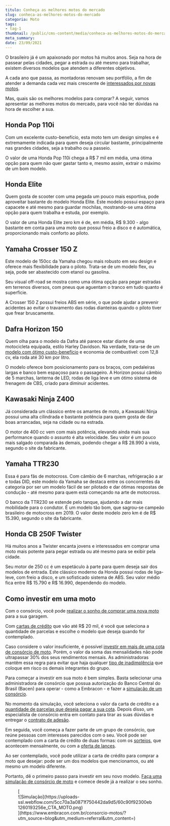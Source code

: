 ```yaml
---
titulo: Conheça as melhores motos do mercado
slug: conheca-as-melhores-motos-do-mercado
categoria: Moto
tags:
- tag-1
thumbnail: /public/cms-content/media/conheca-as-melhores-motos-do-mercado.jpg
meta_summary: 
date: 23/09/2021
---
```

O brasileiro já é um apaixonado por motos há muitos anos. Seja na hora de passear pelas cidades, pegar a estrada ou até mesmo para trabalhar, existem diversos modelos que atendem a diferentes objetivos.

A cada ano que passa, as montadoras renovam seu portfólio, a fim de atender a demanda cada vez mais crescente de [interessados por novas motos](https://www.embracon.com.br/blog/como-escolher-um-consorcio-de-moto).

Mas, quais são os melhores modelos para comprar? A seguir, vamos apresentar as melhores motos do mercado, para você não ter dúvidas na hora de escolher a sua.

Honda Pop 110i 
---------------

Com um excelente custo-benefício, esta moto tem um design simples e é extremamente indicada para quem deseja circular bastante, principalmente nas grandes cidades, seja a trabalho ou a passeio.

O valor de uma Honda Pop 110i chega a R$ 7 mil em média, uma ótima opção para quem não quer gastar tanto e, mesmo assim, extrair o máximo de um bom modelo.

Honda Elite 
------------

Quem gosta de scooter com uma pegada um pouco mais esportiva, pode aproveitar bastante do modelo Honda Elite. Este modelo possui espaço para capacete e até mesmo para guardar mochilas, mostrando-se uma ótima opção para quem trabalha e estuda, por exemplo.

O valor de uma Honda Elite zero km é de, em média, R$ 9.300 - algo bastante em conta para uma moto que possui freio a disco e é automática, proporcionando mais conforto ao piloto.

Yamaha Crosser 150 Z 
---------------------

Este modelo de 150cc da Yamaha chegou mais robusto em seu design e oferece mais flexibilidade para o piloto. Trata-se de um modelo flex, ou seja, pode ser abastecido com etanol ou gasolina.

Seu visual off-road se mostra como uma ótima opção para pegar estradas em terrenos diversos, com pneus que aguentam o tranco em tudo quanto é superfície.

A Crosser 150 Z possui freios ABS em série, o que pode ajudar a prevenir acidentes ao evitar o travamento das rodas dianteiras quando o piloto tiver que frear bruscamente.

Dafra Horizon 150 
------------------

Quem olha para o modelo da Dafra até parece estar diante de uma motocicleta equipada, estilo Harley Davidson. Na verdade, trata-se de um [modelo com ótimo custo-benefício](https://www.embracon.com.br/blog/confira-5-vantagens-de-ter-uma-moto) e economia de combustível: com 12,8 cv, ela roda até 30 km por litro.

O modelo oferece bom posicionamento para os braços, com pedaleiras largas e banco bem espaçoso para o passageiro. A Horizon possui câmbio de 5 marchas, lanterna de LED, rodas de liga leve e um ótimo sistema de frenagem de CBS, criado para diminuir acidentes.

Kawasaki Ninja Z400 
--------------------

Já considerada um clássico entre os amantes de moto, a Kawasaki Ninja possui uma alta cilindrada e bastante potência para quem gosta de dar boas arrancadas, seja na cidade ou na estrada.

O motor de 400 cc vem com mais potência, elevando ainda mais sua performance quando o assunto é alta velocidade. Seu valor é um pouco mais salgado comparada às demais, podendo chegar a R$ 28.990 à vista, segundo o site da fabricante.

Yamaha TTR230 
--------------

Essa é para fãs de motocross. Com câmbio de 6 marchas, refrigeração a ar e todas DID, este modelo da Yamaha se destaca entre os concorrentes da categoria por ser um modelo fácil de ser pilotado e dar ótimas respostas de condução - até mesmo para quem está começando na arte de motocross.

O banco da TTR230 se estende pelo tanque, ajudando a dar mais mobilidade para o condutor. É um modelo tão bom, que sagrou-se campeão brasileiro de motocross em 2019. O valor deste modelo zero km é de R$ 15.390, segundo o site da fabricante.

Honda CB 250F Twister 
----------------------

Há muitos anos a Twister encanta jovens e interessados em comprar uma moto mais potente para pegar estrada ou até mesmo para se exibir pela cidade.

Seu motor de 250 cc é um espetáculo à parte para quem deseja sair dos modelos de entrada. Este clássico moderno da Honda possui rodas de liga-leve, com freio a disco, e um sofisticado sistema de ABS. Seu valor médio fica entre R$ 15.790 e R$ 16.990, dependendo do modelo.

Como investir em uma moto 
--------------------------

Com o consórcio, você pode [realizar o sonho de comprar uma nova moto](https://www.embracon.com.br/blog/saiba-tudo-sobre-consorcio-de-motos) para a sua garagem.

Com [cartas de crédito](https://www.embracon.com.br/blog/tudo-o-que-voce-precisa-saber-sobre-a-carta-de-credito-de-consorcios) que vão até R$ 20 mil, é você que seleciona a quantidade de parcelas e escolhe o modelo que deseja quando for contemplado.

Caso considere o valor insuficiente, é possível [investir em mais de uma cota de consórcio de moto](https://www.embracon.com.br/blog/afinal-posso-fazer-mais-de-um-consorcio-ao-mesmo-tempo-entenda). Porém, o valor da soma das mensalidades não pode ultrapassar 30% dos seus rendimentos mensais. As administradoras mantêm essa regra para evitar que haja qualquer [tipo de inadimplência](https://www.embracon.com.br/blog/nao-consigo-pagar-meu-consorcio-e-agora) que coloque em risco os demais integrantes do grupo.

Para começar a investir em sua moto é bem simples. Basta selecionar uma administradora de consórcio que possua autorização do Banco Central do Brasil (Bacen) para operar - como a Embracon - e fazer a [simulação de um consórcio](https://www.embracon.com.br/blog/simulacao-de-consorcio).

No momento da simulação, você seleciona o valor da carta de crédito e a [quantidade de parcelas que deseja pagar a sua cota](https://www.embracon.com.br/blog/11-coisas-que-voce-precisa-saber-sobre-a-parcela-do-consorcio). Depois disso, um especialista de consórcio entra em contato para tirar as suas dúvidas e entregar o [contrato de adesão](https://www.embracon.com.br/blog/saiba-o-que-avaliar-antes-de-assinar-um-contrato-de-consorcio).

Em seguida, você começa a fazer parte de um grupo de consórcio, que reúne pessoas com interesses parecidos com o seu. Você pode ser contemplado com a carta de crédito de duas formas: com os [sorteios](https://www.embracon.com.br/conhecaoconsorcio/como-sao-realizados-os-sorteios-nas-assembleias), que acontecem mensalmente, ou com a [oferta de lances](https://www.embracon.com.br/blog/como-funcionam-os-tipos-de-lances-no-consorcio).

Ao ser contemplado, você pode utilizar a carta de crédito para comprar a moto que desejar: pode ser um dos modelos que mencionamos, ou até mesmo um modelo diferente.

Portanto, dê o primeiro passo para investir em seu novo modelo. [Faça uma simulação de consórcio de moto](https://www.embracon.com.br/consorcio-motos) e comece desde já a realizar o seu sonho.

<figure class="w-richtext-figure-type-image w-richtext-align-center">[<div>![Simulação](https://uploads-ssl.webflow.com/5cc70a3a0871f750442da9d5/60c90f92300eb1260193256e_CTA_MOTO.png)</div>](https://www.embracon.com.br/consorcio-motos/?utm_source=blog&utm_medium=referral&utm_content=)</figure>
